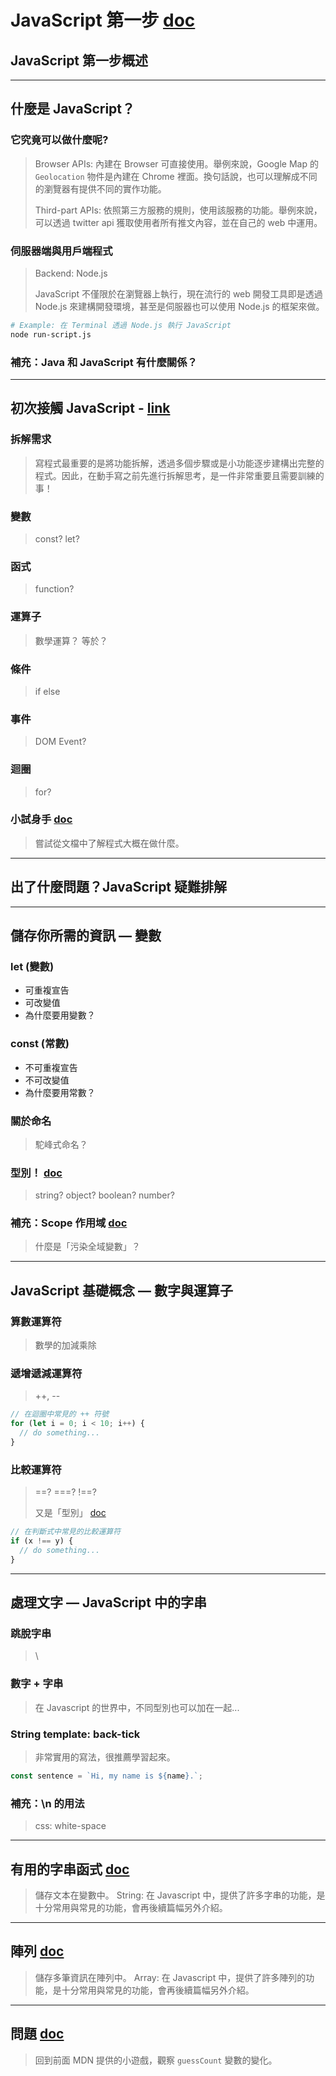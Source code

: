 # JavaScript 第一步 [doc](https://developer.mozilla.org/zh-TW/docs/Learn/JavaScript/First_steps)
## JavaScript 第一步概述
---
## 什麼是 JavaScript？

### 它究竟可以做什麼呢?
> Browser APIs: 內建在 Browser 可直接使用。舉例來說，Google Map 的 `Geolocation` 物件是內建在 Chrome 裡面。換句話說，也可以理解成不同的瀏覽器有提供不同的實作功能。
> 
> Third-part APIs: 依照第三方服務的規則，使用該服務的功能。舉例來說，可以透過 twitter api 獲取使用者所有推文內容，並在自己的 web 中運用。

### 伺服器端與用戶端程式
> Backend: Node.js
> 
> JavaScript 不僅限於在瀏覽器上執行，現在流行的 web 開發工具即是透過 Node.js 來建構開發環境，甚至是伺服器也可以使用 Node.js 的框架來做。
```sh
# Example: 在 Terminal 透過 Node.js 執行 JavaScript
node run-script.js
```
### 補充：Java 和 JavaScript 有什麼關係？
---
## 初次接觸 JavaScript - [link](https://developer.mozilla.org/zh-TW/docs/Learn/JavaScript/First_steps/A_first_splash)
### 拆解需求
> 寫程式最重要的是將功能拆解，透過多個步驟或是小功能逐步建構出完整的程式。因此，在動手寫之前先進行拆解思考，是一件非常重要且需要訓練的事！

### 變數
> const? let?
### 函式
> function?
### 運算子
> 數學運算？ 等於？
### 條件
> if else
### 事件
> DOM Event?
### 迴圈
> for?
### 小試身手 [doc](https://github.com/mdn/learning-area/blob/main/javascript/introduction-to-js-1/first-splash/number-guessing-game.html)
> 嘗試從文檔中了解程式大概在做什麼。
---
## 出了什麼問題？JavaScript 疑難排解
---
## 儲存你所需的資訊 — 變數
### let (變數)
- 可重複宣告
- 可改變值
- 為什麼要用變數？

### const (常數)
- 不可重複宣告
- 不可改變值
- 為什麼要用常數？

### 關於命名
> 駝峰式命名？

### 型別！ [doc](https://developer.mozilla.org/zh-TW/docs/Web/JavaScript/Data_structures)
> string? object? boolean? number?

### 補充：Scope 作用域 [doc](https://developer.mozilla.org/zh-CN/docs/Glossary/Scope)
> 什麼是「污染全域變數」？
---
## JavaScript 基礎概念 — 數字與運算子
### 算數運算符
> 數學的加減乘除
### 遞增遞減運算符
> ++, --
```js
// 在迴圈中常見的 ++ 符號
for (let i = 0; i < 10; i++) {
  // do something...
}
```
### 比較運算符
> ==? ===? !==?
> 
> 又是「型別」 [doc](https://developer.mozilla.org/zh-TW/docs/Web/JavaScript/Data_structures)
```js
// 在判斷式中常見的比較運算符
if (x !== y) {
  // do something...
}
```
---
## 處理文字 — JavaScript 中的字串
### 跳脫字串
> \
### 數字 + 字串
> 在 Javascript 的世界中，不同型別也可以加在一起...
### String template: back-tick
> 非常實用的寫法，很推薦學習起來。
```js
const sentence = `Hi, my name is ${name}.`;
```
### 補充：\n 的用法
> css: white-space
---
## 有用的字串函式 [doc](https://developer.mozilla.org/zh-TW/docs/Web/JavaScript/Reference/Global_Objects/String)
> 儲存文本在變數中。
> String: 在 Javascript 中，提供了許多字串的功能，是十分常用與常見的功能，會再後續篇幅另外介紹。
---
## 陣列 [doc](https://developer.mozilla.org/zh-TW/docs/Web/JavaScript/Reference/Global_Objects/Array)
> 儲存多筆資訊在陣列中。
> Array: 在 Javascript 中，提供了許多陣列的功能，是十分常用與常見的功能，會再後續篇幅另外介紹。
---

## 問題 [doc](https://github.com/mdn/learning-area/blob/main/javascript/introduction-to-js-1/first-splash/number-guessing-game.html)
> 回到前面 MDN 提供的小遊戲，觀察 `guessCount` 變數的變化。